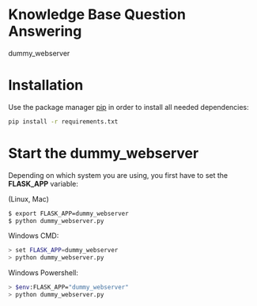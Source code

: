 # Knowledge Base Question Answering

dummy_webserver

# Installation

Use the package manager [pip](https://pip.pypa.io/en/stable/) in order to install all needed dependencies:

```bash
pip install -r requirements.txt
```

# Start the dummy_webserver

Depending on which system you are using, you first have to set the **FLASK_APP** variable:

(Linux, Mac)
```bash
$ export FLASK_APP=dummy_webserver
$ python dummy_webserver.py
```

Windows CMD:
```bash
> set FLASK_APP=dummy_webserver
> python dummy_webserver.py
```

Windows Powershell:
```bash
> $env:FLASK_APP="dummy_webserver"
> python dummy_webserver.py
```

